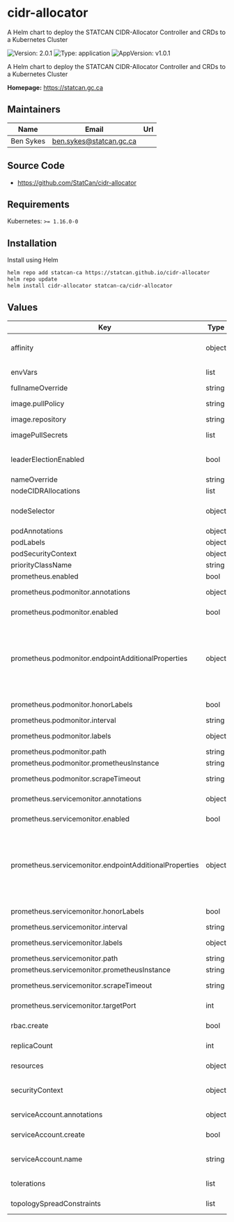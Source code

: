 # cidr-allocator

A Helm chart to deploy the STATCAN CIDR-Allocator Controller and CRDs to a Kubernetes Cluster

![Version: 2.0.1](https://img.shields.io/badge/Version-2.0.1-informational?style=flat-square) ![Type: application](https://img.shields.io/badge/Type-application-informational?style=flat-square) ![AppVersion: v1.0.1](https://img.shields.io/badge/AppVersion-v1.0.1-informational?style=flat-square)

A Helm chart to deploy the STATCAN CIDR-Allocator Controller and CRDs to a Kubernetes Cluster

**Homepage:** <https://statcan.gc.ca>

## Maintainers

| Name | Email | Url |
| ---- | ------ | --- |
| Ben Sykes | <ben.sykes@statcan.gc.ca> |  |

## Source Code

* <https://github.com/StatCan/cidr-allocator>

## Requirements

Kubernetes: `>= 1.16.0-0`

## Installation

Install using Helm

```bash
helm repo add statcan-ca https://statcan.github.io/cidr-allocator
helm repo update
helm install cidr-allocator statcan-ca/cidr-allocator
```

## Values

| Key | Type | Default | Description |
|-----|------|---------|-------------|
| affinity | object | `{}` | specifies pod affinities and anti-affinities to apply when scheduling controller pods |
| envVars | list | `[]` | any additional environment vars to pass to container (manager) |
| fullnameOverride | string | `""` | override full name |
| image.pullPolicy | string | `"IfNotPresent"` | can be one of "Always", "IfNotPresent", "Never" |
| image.repository | string | `"statcan/cidr-allocator"` | the source image repository |
| imagePullSecrets | list | `[]` | specifies credentials for a private registry to pull source image |
| leaderElectionEnabled | bool | `true` | specifies whether or not to enable leader-election for the podtracker controller |
| nameOverride | string | `""` | override name |
| nodeCIDRAllocations | list | `[]` |  |
| nodeSelector | object | `{}` | specifies a selector for determining where the controller pods will be scheduled |
| podAnnotations | object | `{}` |  |
| podLabels | object | `{}` |  |
| podSecurityContext | object | `{}` |  |
| priorityClassName | string | `""` |  |
| prometheus.enabled | bool | `true` | resource. |
| prometheus.podmonitor.annotations | object | `{}` | Additional annotations to add to the PodMonitor. |
| prometheus.podmonitor.enabled | bool | `false` | Create a PodMonitor to add podtracker to Prometheus. |
| prometheus.podmonitor.endpointAdditionalProperties | object | `{}` | endpoint such as relabelings, metricRelabelings etc.  For example:  endpointAdditionalProperties:   relabelings:   - action: replace     sourceLabels:     - __meta_kubernetes_pod_node_name     targetLabel: instance  +docs:property |
| prometheus.podmonitor.honorLabels | bool | `false` | Keep labels from scraped data, overriding server-side labels. |
| prometheus.podmonitor.interval | string | `"60s"` | The interval to scrape metrics. |
| prometheus.podmonitor.labels | object | `{}` | Additional labels to add to the PodMonitor. |
| prometheus.podmonitor.path | string | `"/metrics"` | The path to scrape for metrics. |
| prometheus.podmonitor.prometheusInstance | string | `"default"` | different PodMonitors. |
| prometheus.podmonitor.scrapeTimeout | string | `"30s"` | The timeout before a metrics scrape fails. |
| prometheus.servicemonitor.annotations | object | `{}` | Additional annotations to add to the ServiceMonitor. |
| prometheus.servicemonitor.enabled | bool | `true` | Create a ServiceMonitor to add podtracker to Prometheus. |
| prometheus.servicemonitor.endpointAdditionalProperties | object | `{}` | endpoint such as relabelings, metricRelabelings etc.  For example:  endpointAdditionalProperties:   relabelings:   - action: replace     sourceLabels:     - __meta_kubernetes_pod_node_name     targetLabel: instance  +docs:property |
| prometheus.servicemonitor.honorLabels | bool | `false` | Keep labels from scraped data, overriding server-side labels. |
| prometheus.servicemonitor.interval | string | `"60s"` | The interval to scrape metrics. |
| prometheus.servicemonitor.labels | object | `{}` | Additional labels to add to the ServiceMonitor. |
| prometheus.servicemonitor.path | string | `"/metrics"` | The path to scrape for metrics. |
| prometheus.servicemonitor.prometheusInstance | string | `"default"` | different ServiceMonitors. |
| prometheus.servicemonitor.scrapeTimeout | string | `"30s"` | The timeout before a metrics scrape fails. |
| prometheus.servicemonitor.targetPort | int | `9003` | podtracker controller is listening on for metrics. |
| rbac.create | bool | `true` | Specifies whether RBAC resources should be created (recommended) |
| replicaCount | int | `2` | number of replicas to create for the controller |
| resources | object | `{}` | resource limits/requests for created resources |
| securityContext | object | `{"runAsNonRoot":true}` | the pod security context which defines privilege and access control settings for the controller Pod |
| serviceAccount.annotations | object | `{}` | Annotations to add to the service account |
| serviceAccount.create | bool | `true` | Specifies whether a service account should be created |
| serviceAccount.name | string | `""` | If not set and create is true, a name is generated using the fullname template |
| tolerations | list | `[{"operator":"Exists"}]` | specifies which taints can be tolerated by the controller |
| topologySpreadConstraints | list | `[{"labelSelector":{"matchLabels":{"app.kubernetes.io/name":"cidr-allocator"}},"maxSkew":1,"nodeAffinityPolicy":"Honor","nodeTaintsPolicy":"Honor","topologyKey":"kubernetes.io/hostname","whenUnsatisfiable":"DoNotSchedule"}]` | specifies how pods should be scheduled across multiple nodes |
